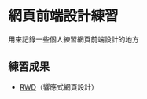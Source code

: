 # 網頁前端設計練習

用來記錄一些個人練習網頁前端設計的地方  
## 練習成果
  *  [RWD](https://github.com/JianWei-0510/practice-for-Web-Front-End/tree/main/RWD)（響應式網頁設計）